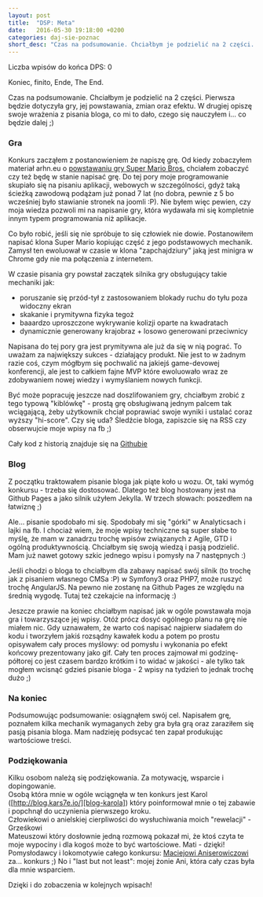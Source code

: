 ```yaml
---
layout: post
title:  "DSP: Meta"
date:   2016-05-30 19:18:00 +0200
categories: daj-sie-poznac
short_desc: "Czas na podsumowanie. Chciałbym je podzielić na 2 części. Pierwsza będzie dotyczyła gry, jej powstawania, zmian oraz efektu. W drugiej opiszę swoje wrażenia z pisania bloga, co mi to dało, czego się nauczyłem i... co będzie dalej..."
---
```

Liczba wpisów do końca DPS: 0

Koniec, finito, Ende, The End.

Czas na podsumowanie. Chciałbym je podzielić na 2 części. Pierwsza będzie dotyczyła gry, jej powstawania, zmian oraz efektu. W drugiej opiszę swoje wrażenia z pisania bloga, co mi to dało, czego się nauczyłem i... co będzie dalej ;)

### Gra

Konkurs zacząłem z postanowieniem że napiszę grę. Od kiedy zobaczyłem materiał arhn.eu o [powstawaniu gry Super Mario Bros.][arhn-marion-bros] chciałem zobaczyć czy też będę w stanie napisać grę. Do tej pory moje programowanie skupiało się na pisaniu aplikacji, webowych w szczególności, gdyż taką ścieżką zawodową podążam już ponad 7 lat (no dobra, pewnie z 5 bo wcześniej było stawianie stronek na joomli :P). Nie byłem więc pewien, czy moja wiedza pozwoli mi na napisanie gry, która wydawała mi się kompletnie innym typem programowania niż aplikacje.

Co było robić, jeśli się nie spróbuje to się człowiek nie dowie. Postanowiłem napisać klona Super Mario kopiując część z jego podstawowych mechanik. Zamysł ten ewoluował w czasie w klona "zapchajdziury" jaką jest minigra w Chrome gdy nie ma połączenia z internetem.

W czasie pisania gry powstał zaczątek silnika gry obsługujący takie mechaniki jak:

  - poruszanie się przód-tył z zastosowaniem blokady ruchu do tyłu poza widoczny ekran
  - skakanie i prymitywna fizyka tegoż
  - baaardzo uproszczone wykrywanie kolizji oparte na kwadratach
  - dynamicznie generowany krajobraz + losowo generowani przeciwnicy

Napisana do tej pory gra jest prymitywna ale już da się w nią pograć. To uważam za największy sukces - działający produkt. Nie jest to w żadnym razie coś, czym mógłbym się pochwalić na jakiejś game-devowej konferencji, ale jest to całkiem fajne MVP które ewoluowało wraz ze zdobywaniem nowej wiedzy i wymyślaniem nowych funkcji.

Być może popracuję jeszcze nad doszlifowaniem gry, chciałbym zrobić z tego typową "kiblówkę" - prostą grę obsługiwaną jednym palcem tak wciągającą, żeby użytkownik chciał poprawiać swoje wyniki i ustalać coraz wyższy "hi-score". Czy się uda? Śledźcie bloga, zapiszcie się na RSS czy obserwujcie moje wpisy na fb ;)

Cały kod z historią znajduje się na [Githubie][github]

### Blog

Z początku traktowałem pisanie bloga jak piąte koło u wozu. Ot, taki wymóg konkursu - trzeba się dostosować. Dlatego też blog hostowany jest na Github Pages a jako silnik użyłem Jekylla. W trzech słowach: poszedłem na łatwiznę ;)

Ale... pisanie spodobało mi się. Spodobały mi się "górki" w Analyticsach i lajki na fb. I chociaż wiem, że moje wpisy techniczne są super słabe to myślę, że mam w zanadrzu trochę wpisów związanych z Agile, GTD i ogólną produktywnością. Chciałbym się swoją wiedzą i pasją podzielić. Mam już nawet gotowy szkic jednego wpisu i pomysły na 7 następnych :)

Jeśli chodzi o bloga to chciałbym dla zabawy napisać swój silnik (to trochę jak z pisaniem własnego CMSa :P) w Symfony3 oraz PHP7, może ruszyć trochę AngularJS. Na pewno nie zostanę na Github Pages ze względu na średnią wygodę. Tutaj też czekajcie na informację :)

Jeszcze prawie na koniec chciałbym napisać jak w ogóle powstawała moja gra i towarzyszące jej wpisy. Otóż prócz dosyć ogólnego planu na grę nie miałem nic. Gdy uznawałem, że warto coś napisać najpierw siadałem do kodu i tworzyłem jakiś rozsądny kawałek kodu a potem po prostu opisywałem cały proces myślowy: od pomysłu i wykonania po efekt końcowy prezentowany jako gif. Cały ten proces zajmował mi godzinę-półtorej co jest czasem bardzo krótkim i to widać w jakości - ale tylko tak mogłem wcisnąć gdzieś pisanie bloga - 2 wpisy na tydzień to jednak trochę dużo ;)

### Na koniec

Podsumowując podsumowanie: osiągnąłem swój cel. Napisałem grę, poznałem kilka mechanik wymaganych żeby gra była grą oraz zaraziłem się pasją pisania bloga. Mam nadzieję podsycać ten zapał produkując wartościowe treści.  

### Podziękowania

Kilku osobom należą się podziękowania. Za motywację, wsparcie i dopingowanie.  
Osobą która mnie w ogóle wciągnęła w ten konkurs jest Karol ([http://blog.kars7e.io/][blog-karola]) który poinformował mnie o tej zabawie i popchnął do uczynienia pierwszego kroku.  
Człowiekowi o anielskiej cierpliwości do wysłuchiwania moich "rewelacji" - Grześkowi  
Mateuszowi który dosłownie jedną rozmową pokazał mi, że ktoś czyta te moje wypociny i dla kogoś może to być wartościowe. Mati - dzięki!  
Pomysłodawcy i lokomotywie całego konkursu: [Maciejowi Aniserowiczowi][dajsiepoznac] za... konkurs ;)
No i "last but not least": mojej żonie Ani, która cały czas była dla mnie wsparciem.  

Dzięki i do zobaczenia w kolejnych wpisach!

[arhn-marion-bros]: https://www.youtube.com/watch?v=qiSZIZYwi_E
[blog-karola]: http://blog.kars7e.io/
[github]: https://github.com/zelazowy/panikoton
[dajsiepoznac]: http://devstyle.pl/
